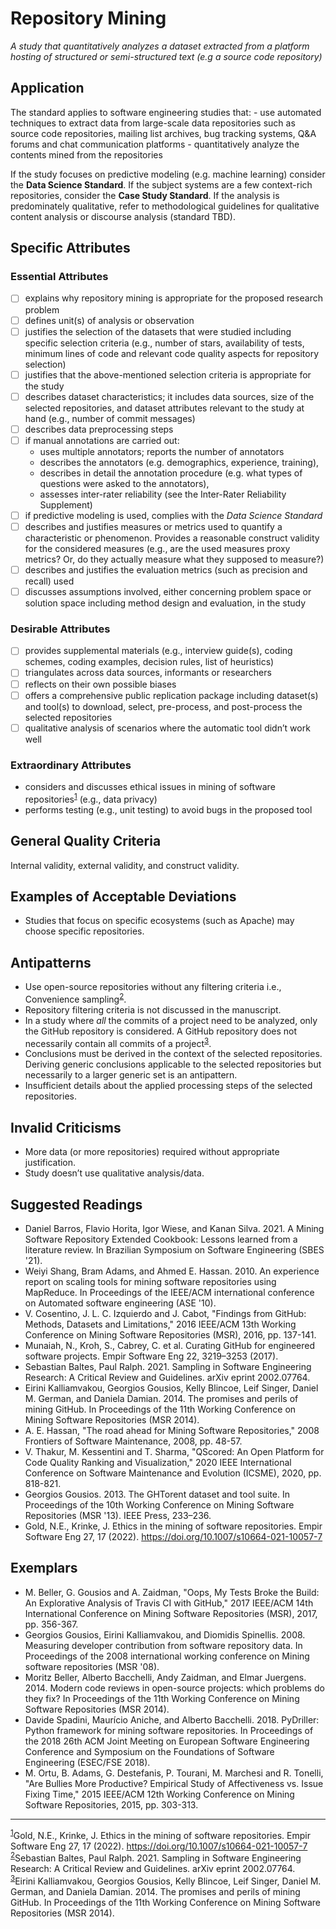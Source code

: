 # Repository Mining
<standard name="Repository Mining">   

*A study that quantitatively analyzes a dataset extracted from a platform hosting of structured or semi-structured text (e.g a source code repository)*    
    
## Application    
    
The standard applies to software engineering studies that: 
    - use automated techniques to extract data from large-scale data repositories such as source code repositories, mailing list archives, bug tracking systems, Q&A forums and chat communication platforms
    - quantitatively analyze the contents mined from the repositories

If the study focuses on predictive modeling (e.g. machine learning) consider the **Data Science Standard**. If the subject systems are a few context-rich repositories, consider the **Case Study Standard**. If the analysis is predominately qualitative, refer to methodological guidelines for qualitative content analysis or discourse analysis (standard TBD).  

## Specific Attributes

### Essential Attributes
<checklist name="Essential">

- [ ] explains why repository mining is appropriate for the proposed research problem
- [ ] defines unit(s) of analysis or observation
- [ ] justifies the selection of the datasets that were studied including specific selection criteria (e.g., number of stars, availability of tests, minimum lines of code and relevant code quality aspects for repository selection)
- [ ] justifies that the above-mentioned selection criteria is appropriate for the study
- [ ] describes dataset characteristics; it includes data sources, size of the selected repositories, and dataset attributes relevant to the study at hand (e.g., number of commit messages)
- [ ] describes data preprocessing steps
- [ ] if manual annotations are carried out:
    - uses multiple annotators; reports the number of annotators
    - describes the annotators (e.g. demographics, experience, training),
    - describes in detail the annotation procedure (e.g. what types of questions were asked to the annotators),
    - assesses inter-rater reliability (see the Inter-Rater Reliability Supplement)
- [ ] if predictive modeling is used, complies with the *Data Science Standard*
- [ ] describes and justifies measures or metrics used to quantify a characteristic or phenomenon. Provides a reasonable construct validity for the considered measures (e.g., are the used measures proxy metrics? Or, do they actually measure what they supposed to measure?)
- [ ] describes and justifies the evaluation metrics (such as precision and recall) used
- [ ] discusses assumptions involved, either concerning problem space or solution space including method design and evaluation, in the study

</checklist>

### Desirable Attributes
<checklist name="Desirable">

- [ ] provides supplemental materials (e.g., interview guide(s), coding schemes, coding examples, decision rules, list of heuristics)
- [ ] triangulates across data sources, informants or researchers
- [ ] reflects on their own possible biases
- [ ] offers a comprehensive public replication package including dataset(s) and tool(s) to download, select, pre-process, and post-process the selected repositories
- [ ] qualitative analysis of scenarios where the automatic tool didn’t work well

</checklist>

### Extraordinary Attributes
<checklist name="Extraordinary">

- considers and discusses ethical issues in mining of software repositories<sup>[1](#footnote1)</sup> (e.g., data privacy)
- performs testing (e.g., unit testing) to avoid bugs in the proposed tool

</checklist>

## General Quality Criteria
Internal validity, external validity, and construct validity.

## Examples of Acceptable Deviations
- Studies that focus on specific ecosystems (such as Apache) may choose specific repositories.

## Antipatterns
- Use open-source repositories without any filtering criteria i.e., Convenience sampling<sup>[2](#footnote2)</sup>.
- Repository filtering criteria is not discussed in the manuscript.
- In a study where *all* the commits of a project need to be analyzed, only the GitHub repository is considered. A GitHub repository does not necessarily contain all commits of a project<sup>[3](#footnote3)</sup>.
- Conclusions must be derived in the context of the selected repositories. Deriving generic conclusions applicable to the selected repositories but necessarily to a larger generic set is an antipattern.
- Insufficient details about the applied processing steps of the selected repositories.

## Invalid Criticisms
- More data (or more repositories) required without appropriate justification.
- Study doesn’t use qualitative analysis/data.


## Suggested Readings
- Daniel Barros, Flavio Horita, Igor Wiese, and Kanan Silva. 2021. A Mining Software Repository Extended Cookbook: Lessons learned from a literature review. In Brazilian Symposium on Software Engineering (SBES '21).
- Weiyi Shang, Bram Adams, and Ahmed E. Hassan. 2010. An experience report on scaling tools for mining software repositories using MapReduce. In Proceedings of the IEEE/ACM international conference on Automated software engineering (ASE '10).
- V. Cosentino, J. L. C. Izquierdo and J. Cabot, "Findings from GitHub: Methods, Datasets and Limitations," 2016 IEEE/ACM 13th Working Conference on Mining Software Repositories (MSR), 2016, pp. 137-141.
- Munaiah, N., Kroh, S., Cabrey, C. et al. Curating GitHub for engineered software projects. Empir Software Eng 22, 3219–3253 (2017).
- Sebastian Baltes, Paul Ralph. 2021. Sampling in Software Engineering Research: A Critical Review and Guidelines. arXiv eprint 2002.07764.
- Eirini Kalliamvakou, Georgios Gousios, Kelly Blincoe, Leif Singer, Daniel M. German, and Daniela Damian. 2014. The promises and perils of mining GitHub. In Proceedings of the 11th Working Conference on Mining Software Repositories (MSR 2014).
- A. E. Hassan, "The road ahead for Mining Software Repositories," 2008 Frontiers of Software Maintenance, 2008, pp. 48-57.
- V. Thakur, M. Kessentini and T. Sharma, "QScored: An Open Platform for Code Quality Ranking and Visualization," 2020 IEEE International Conference on Software Maintenance and Evolution (ICSME), 2020, pp. 818-821.
- Georgios Gousios. 2013. The GHTorent dataset and tool suite. In Proceedings of the 10th Working Conference on Mining Software Repositories (MSR '13). IEEE Press, 233–236.
- Gold, N.E., Krinke, J. Ethics in the mining of software repositories. Empir Software Eng 27, 17 (2022). https://doi.org/10.1007/s10664-021-10057-7

## Exemplars
- M. Beller, G. Gousios and A. Zaidman, "Oops, My Tests Broke the Build: An Explorative Analysis of Travis CI with GitHub," 2017 IEEE/ACM 14th International Conference on Mining Software Repositories (MSR), 2017, pp. 356-367.
- Georgios Gousios, Eirini Kalliamvakou, and Diomidis Spinellis. 2008. Measuring developer contribution from software repository data. In Proceedings of the 2008 international working conference on Mining software repositories (MSR '08).
- Moritz Beller, Alberto Bacchelli, Andy Zaidman, and Elmar Juergens. 2014. Modern code reviews in open-source projects: which problems do they fix? In Proceedings of the 11th Working Conference on Mining Software Repositories (MSR 2014).
- Davide Spadini, Maurício Aniche, and Alberto Bacchelli. 2018. PyDriller: Python framework for mining software repositories. In Proceedings of the 2018 26th ACM Joint Meeting on European Software Engineering Conference and Symposium on the Foundations of Software Engineering (ESEC/FSE 2018).
- M. Ortu, B. Adams, G. Destefanis, P. Tourani, M. Marchesi and R. Tonelli, "Are Bullies More Productive? Empirical Study of Affectiveness vs. Issue Fixing Time," 2015 IEEE/ACM 12th Working Conference on Mining Software Repositories, 2015, pp. 303-313.

---
<footnote><sup>[1](#footnote1)</sup>Gold, N.E., Krinke, J. Ethics in the mining of software repositories. Empir Software Eng 27, 17 (2022). https://doi.org/10.1007/s10664-021-10057-7</footnote><br>
<footnote><sup>[2](#footnote2)</sup>Sebastian Baltes, Paul Ralph. 2021. Sampling in Software Engineering Research: A Critical Review and Guidelines. arXiv eprint 2002.07764.</footnote><br>
<footnote><sup>[3](#footnote3)</sup>Eirini Kalliamvakou, Georgios Gousios, Kelly Blincoe, Leif Singer, Daniel M. German, and Daniela Damian. 2014. The promises and perils of mining GitHub. In Proceedings of the 11th Working Conference on Mining Software Repositories (MSR 2014).</footnote><br>


</standard>
